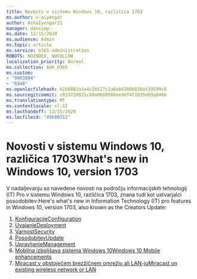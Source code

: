 ```yaml
---
title: Novosti v sistemu Windows 10, različica 1703
ms.author: v-aiyengar
author: AshaIyengar21
manager: dansimp
ms.date: 12/15/2020
ms.audience: Admin
ms.topic: article
ms.service: o365-administration
ROBOTS: NOINDEX, NOFOLLOW
localization_priority: Normal
ms.collection: Adm_O365
ms.custom:
- "9003894"
- "6948"
ms.openlocfilehash: b2b8882a3a4c2b527c1a6eb8300b810a539599c8
ms.sourcegitcommit: c033720921cb9a06b9560eedef4f1935e69a846b
ms.translationtype: MT
ms.contentlocale: sl-SI
ms.lasthandoff: 12/15/2020
ms.locfileid: "49680712"
---
```

# <a name="whats-new-in-windows-10-version-1703"></a><span data-ttu-id="a13dd-102">Novosti v sistemu Windows 10, različica 1703</span><span class="sxs-lookup"><span data-stu-id="a13dd-102">What's new in Windows 10, version 1703</span></span>

<span data-ttu-id="a13dd-103">V nadaljevanju so navedene novosti na področju informacijskih tehnologij (IT) Pro v sistemu Windows 10, različica 1703, znana tudi kot ustvarjalci posodobitev:</span><span class="sxs-lookup"><span data-stu-id="a13dd-103">Here's what's new in Information Technology (IT) pro features in Windows 10, version 1703, also known as the Creators Update:</span></span>

1. [<span data-ttu-id="a13dd-104">Konfiguracije</span><span class="sxs-lookup"><span data-stu-id="a13dd-104">Configuration</span></span>](https://go.microsoft.com/fwlink/?linkid=2114188)
1. [<span data-ttu-id="a13dd-105">Uvajanje</span><span class="sxs-lookup"><span data-stu-id="a13dd-105">Deployment</span></span>](https://go.microsoft.com/fwlink/?linkid=2114365)    
1. [<span data-ttu-id="a13dd-106">Varnost</span><span class="sxs-lookup"><span data-stu-id="a13dd-106">Security</span></span>](https://go.microsoft.com/fwlink/?linkid=2114366)
1. [<span data-ttu-id="a13dd-107">Posodobitev</span><span class="sxs-lookup"><span data-stu-id="a13dd-107">Update</span></span>](https://go.microsoft.com/fwlink/?linkid=2114189)
1. [<span data-ttu-id="a13dd-108">Upravljanje</span><span class="sxs-lookup"><span data-stu-id="a13dd-108">Management</span></span>](https://go.microsoft.com/fwlink/?linkid=2114367)
1. [<span data-ttu-id="a13dd-109">Mobilna izboljšava sistema Windows 10</span><span class="sxs-lookup"><span data-stu-id="a13dd-109">Windows 10 Mobile enhancements</span></span>](https://go.microsoft.com/fwlink/?linkid=2114368)
1. [<span data-ttu-id="a13dd-110">Miracast v obstoječem brezžičnem omrežju ali LAN-ju</span><span class="sxs-lookup"><span data-stu-id="a13dd-110">Miracast on existing wireless network or LAN</span></span>](https://go.microsoft.com/fwlink/?linkid=2114190)
